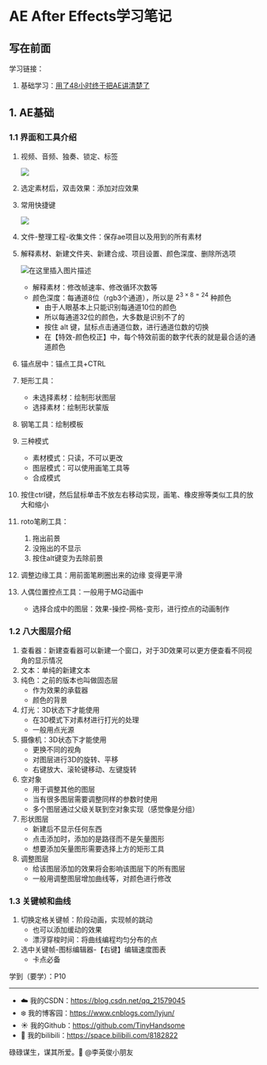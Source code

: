 # AE After Effects学习笔记

## 写在前面

学习链接：

1. 基础学习：[用了48小时终于把AE讲清楚了](https://www.bilibili.com/video/BV11T4y1975C)



## 1. AE基础

### 1.1 界面和工具介绍

1. 视频、音频、独奏、锁定、标签

   ![](https://img-blog.csdnimg.cn/79289a0363a440b586bb37adc5a18e39.png)

2. 选定素材后，双击效果：添加对应效果

3. 常用快捷键

   ![](https://img-blog.csdnimg.cn/2ed99b80ff084ba7b5279753fd3fb5fe.png)

4. 文件-整理工程-收集文件：保存ae项目以及用到的所有素材

5. 解释素材、新建文件夹、新建合成、项目设置、颜色深度、删除所选项

   ![在这里插入图片描述](https://img-blog.csdnimg.cn/001e5a9ac9ec42e394e2bff09dd28f61.png)

   - 解释素材：修改帧速率、修改循环次数等
   - 颜色深度：每通道8位（rgb3个通道），所以是 $2^{3\times8=24}$ 种颜色
     - 由于人眼基本上只能识别每通道10位的颜色
     - 所以每通道32位的颜色，大多数是识别不了的
     - 按住 alt 键，鼠标点击通道位数，进行通道位数的切换
     - 在【特效-颜色校正】中，每个特效前面的数字代表的就是最合适的通道颜色

6. 锚点居中：锚点工具+CTRL

7. 矩形工具：

   - 未选择素材：绘制形状图层
   - 选择素材：绘制形状蒙版

8. 钢笔工具：绘制模板

9. 三种模式

   - 素材模式：只读，不可以更改
   - 图层模式：可以使用画笔工具等
   - 合成模式

10. 按住ctrl键，然后鼠标单击不放左右移动实现，画笔、橡皮擦等类似工具的放大和缩小

11. roto笔刷工具：

    1. 拖出前景
    2. 没拖出的不显示
    3. 按住alt键变为去除前景

12. 调整边缘工具：用前面笔刷圈出来的边缘 变得更平滑

13. 人偶位置控点工具：一般用于MG动画中

    - 选择合成中的图层：效果-操控-网格-变形，进行控点的动画制作

### 1.2 八大图层介绍

1. 查看器：新建查看器可以新建一个窗口，对于3D效果可以更方便查看不同视角的显示情况
2. 文本：单纯的新建文本
3. 纯色：之前的版本也叫做固态层
   - 作为效果的承载器
   - 颜色的背景
4. 灯光：3D状态下才能使用
   - 在3D模式下对素材进行打光的处理
   - 一般用点光源
5. 摄像机：3D状态下才能使用
   - 更换不同的视角
   - 对图层进行3D的旋转、平移
   - 右键放大、滚轮键移动、左键旋转
6. 空对象
   - 用于调整其他的图层
   - 当有很多图层需要调整同样的参数时使用
   -  多个图层通过父级关联到空对象实现（感觉像是分组）
7. 形状图层
   - 新建后不显示任何东西
   - 点击添加时，添加的是路径而不是矢量图形
   - 想要添加矢量图形需要选择上方的矩形工具
8. 调整图层
   - 给该图层添加的效果将会影响该图层下的所有图层
   - 一般用调整图层增加曲线等，对颜色进行修改

### 1.3 关键帧和曲线

1. 切换定格关键帧：阶段动画，实现帧的跳动
   - 也可以添加缓动的效果
   - 漂浮穿梭时间：将曲线编程均匀分布的点
2. 选中关键帧-图标编辑器-【右键】编辑速度图表
   - 卡点必备









学到（要学）：P10

------

- :cloud: 我的CSDN：https://blog.csdn.net/qq_21579045
- :snowflake: 我的博客园：https://www.cnblogs.com/lyjun/
- :sunny: 我的Github：https://github.com/TinyHandsome
- :rainbow: 我的bilibili：https://space.bilibili.com/8182822

碌碌谋生，谋其所爱。:ocean:              @李英俊小朋友


